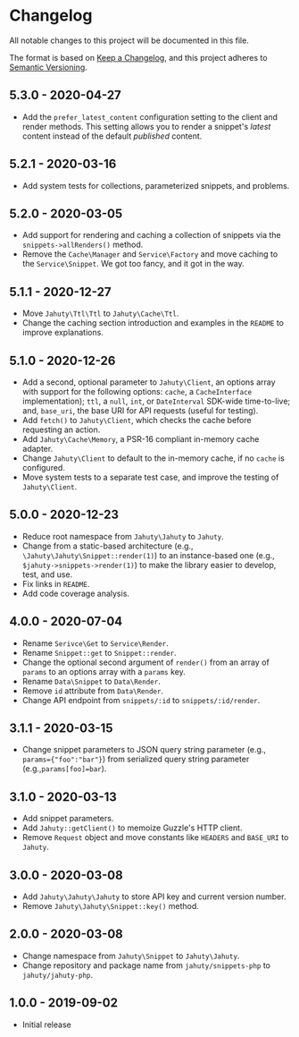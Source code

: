 # Changelog
All notable changes to this project will be documented in this file.

The format is based on [Keep a Changelog](https://keepachangelog.com/en/1.0.0/), and this project adheres to [Semantic Versioning](https://semver.org/spec/v2.0.0.html).

## 5.3.0 - 2020-04-27

- Add the `prefer_latest_content` configuration setting to the client and render methods. This setting allows you to render a snippet's _latest_ content instead of the default _published_ content.

## 5.2.1 - 2020-03-16

- Add system tests for collections, parameterized snippets, and problems.

## 5.2.0 - 2020-03-05

- Add support for rendering and caching a collection of snippets via the `snippets->allRenders()` method.
- Remove the `Cache\Manager` and `Service\Factory` and move caching to the `Service\Snippet`. We got too fancy, and it got in the way.

## 5.1.1 - 2020-12-27

- Move `Jahuty\Ttl\Ttl` to `Jahuty\Cache\Ttl`.
- Change the caching section introduction and examples in the `README` to improve explanations.

## 5.1.0 - 2020-12-26

- Add a second, optional parameter to `Jahuty\Client`, an options array with support for the following options: `cache`, a `CacheInterface` implementation); `ttl`, a `null`, `int`, or `DateInterval` SDK-wide time-to-live; and, `base_uri`, the base URI for API requests (useful for testing).
- Add `fetch()` to `Jahuty\Client`, which checks the cache before requesting an action.
- Add `Jahuty\Cache\Memory`, a PSR-16 compliant in-memory cache adapter.
- Change `Jahuty\Client` to default to the in-memory cache, if no `cache` is configured.
- Move system tests to a separate test case, and improve the testing of `Jahuty\Client`.

## 5.0.0 - 2020-12-23

- Reduce root namespace from `Jahuty\Jahuty` to `Jahuty`.
- Change from a static-based architecture (e.g., `\Jahuty\Jahuty\Snippet::render(1)`) to an instance-based one (e.g., `$jahuty->snippets->render(1)`) to make the library easier to develop, test, and use.
- Fix links in `README`.
- Add code coverage analysis.

## 4.0.0 - 2020-07-04

- Rename `Serivce\Get` to `Service\Render`.
- Rename `Snippet::get` to `Snippet::render`.
- Change the optional second argument of `render()` from an array of `params` to an options array with a `params` key.
- Rename `Data\Snippet` to `Data\Render`.
- Remove `id` attribute from `Data\Render`.
- Change API endpoint from `snippets/:id` to `snippets/:id/render`.

## 3.1.1 - 2020-03-15

- Change snippet parameters to JSON query string parameter (e.g., `params={"foo":"bar"}`) from serialized query string parameter (e.g.,`params[foo]=bar`).

## 3.1.0 - 2020-03-13

- Add snippet parameters.
- Add `Jahuty::getClient()` to memoize Guzzle's HTTP client.
- Remove `Request` object and move constants like `HEADERS` and `BASE_URI` to `Jahuty`.

## 3.0.0 - 2020-03-08

- Add `Jahuty\Jahuty\Jahuty` to store API key and current version number.
- Remove `Jahuty\Jahuty\Snippet::key()` method.

## 2.0.0 - 2020-03-08

- Change namespace from `Jahuty\Snippet` to `Jahuty\Jahuty`.
- Change repository and package name from `jahuty/snippets-php` to `jahuty/jahuty-php`.

## 1.0.0 - 2019-09-02

- Initial release
